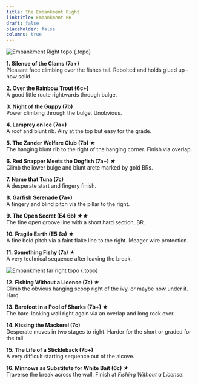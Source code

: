 ```yaml
---
title: The Embankment Right
linktitle: Embankment RH
draft: false
placeholder: false
columns: true
---
```



![Embankment Right topo](/img/peak/cheedale/embankment-right.jpg)
{.topo}

**1. Silence of the Clams (7a+)**  
Pleasant face climbing over the fishes tail. Rebolted and holds glued up - now solid.

**2. Over the Rainbow Trout (6c+)**  
A good little route rightwards through bulge.

**3. Night of the Guppy (7b)**  
Power climbing through the bulge. Unobvious.

**4. Lamprey on Ice (7a+)**  
A roof and blunt rib. Airy at the top but easy for the grade.

**5. The Zander Welfare Club (7b) *★***  
The hanging blunt rib to the right of the hanging corner. Finish via overlap.

**6. Red Snapper Meets the Dogfish (7a+) *★***  
Climb the lower bulge and blunt arete marked by gold BRs.

**7. Name that Tuna (7c)**  
A desperate start and fingery finish.

**8. Garfish Serenade (7a+)**  
A fingery and blind pitch via the pillar to the right.

**9. The Open Secret (E4 6b) *★★***  
The fine open groove line with a short hard section, BR.

**10. Fragile Earth (E5 6a) *★***  
A fine bold pitch via a faint flake line to the right. Meager wire protection.

**11. Something Fishy (7a) *★***  
A very technical sequence after leaving the break.

![Embankment far right topo](/img/peak/cheedale/embankment-far-right.jpg)
{.topo}

**12. Fishing Without a License (7c) *★***  
Climb the obvious hanging scoop right of the ivy, or maybe now under it. Hard.

**13. Barefoot in a Pool of Sharks (7b+) *★***  
The bare-looking wall right again via an overlap and long rock over.

**14. Kissing the Mackerel (7c)**  
Desperate moves in two stages to right. Harder for the short or graded for the tall.

**15. The Life of a Stickleback (7b+)**  
A very difficult starting sequence out of the alcove.

**16. Minnows as Substitute for White Bait (6c) *★***  
Traverse the break across the wall. Finish at *Fishing Without a License*.


